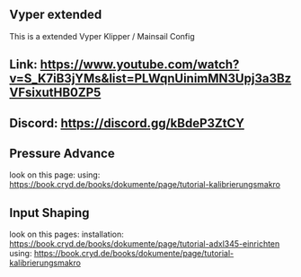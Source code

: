 ## Vyper extended
This is a extended Vyper Klipper / Mainsail Config

## Link: https://www.youtube.com/watch?v=S_K7iB3jYMs&list=PLWqnUinimMN3Upj3a3BzVFsixutHB0ZP5

## Discord: https://discord.gg/kBdeP3ZtCY


## Pressure Advance

look on this page:
  using: https://book.cryd.de/books/dokumente/page/tutorial-kalibrierungsmakro

## Input Shaping
look on this pages:
  installation: https://book.cryd.de/books/dokumente/page/tutorial-adxl345-einrichten
  using: https://book.cryd.de/books/dokumente/page/tutorial-kalibrierungsmakro



